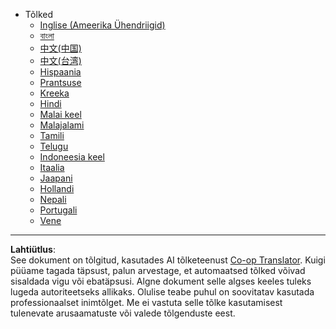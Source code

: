 <!--
CO_OP_TRANSLATOR_METADATA:
{
  "original_hash": "3bd2f51ecf4ac9b39277cba748943793",
  "translation_date": "2025-10-11T12:00:59+00:00",
  "source_file": "docs/_navbar.md",
  "language_code": "et"
}
-->
- Tõlked
  - [Inglise (Ameerika Ühendriigid)](../../../docs/README)
  - [বাংলা](../../../docs/README.bn)
  - [中文(中国)](../../../docs/README.zh-cn)
  - [中文(台湾)](../../../docs/README.zh-tw)
  - [Hispaania](../../../docs/README.es)
  - [Prantsuse](../../../docs/README.fr)
  - [Kreeka](../../../docs/README.el)
  - [Hindi](../../../docs/README.hi)
  - [Malai keel](../../../docs/README.ms)
  - [Malajalami](../../../docs/README.ml)
  - [Tamili](../../../docs/README.ta)
  - [Telugu](../../../docs/README.te)
  - [Indoneesia keel](../../../docs/README.id)
  - [Itaalia](../../../docs/README.it)
  - [Jaapani](../../../docs/README.ja)
  - [Hollandi](../../../docs/README.nl)
  - [Nepali](../../../docs/README.np)
  - [Portugali](../../../docs/README.pt)
  - [Vene](../../../docs/README.ru)

---

**Lahtiütlus**:  
See dokument on tõlgitud, kasutades AI tõlketeenust [Co-op Translator](https://github.com/Azure/co-op-translator). Kuigi püüame tagada täpsust, palun arvestage, et automaatsed tõlked võivad sisaldada vigu või ebatäpsusi. Algne dokument selle algses keeles tuleks lugeda autoriteetseks allikaks. Olulise teabe puhul on soovitatav kasutada professionaalset inimtõlget. Me ei vastuta selle tõlke kasutamisest tulenevate arusaamatuste või valede tõlgenduste eest.